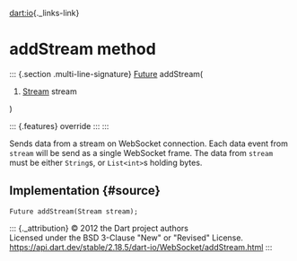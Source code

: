 [dart:io](../../dart-io/dart-io-library){._links-link}

addStream method
================

::: {.section .multi-line-signature}
[Future](../../dart-async/future-class) addStream(

1.  [Stream](../../dart-async/stream-class) stream

)

::: {.features}
override
:::
:::

Sends data from a stream on WebSocket connection. Each data event from
`stream` will be send as a single WebSocket frame. The data from
`stream` must be either `String`s, or `List<int>`s holding bytes.

Implementation {#source}
--------------

``` {.language-dart data-language="dart"}
Future addStream(Stream stream);
```

::: {._attribution}
© 2012 the Dart project authors\
Licensed under the BSD 3-Clause \"New\" or \"Revised\" License.\
<https://api.dart.dev/stable/2.18.5/dart-io/WebSocket/addStream.html>
:::
